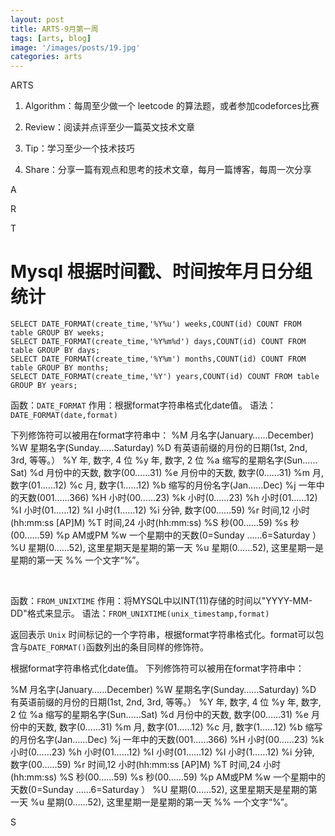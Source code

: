 ```yaml
---
layout: post
title: ARTS-9月第一周
tags: [arts, blog]
image: '/images/posts/19.jpg'
categories: arts
---
```


ARTS

1. Algorithm：每周至少做一个 leetcode 的算法题，或者参加codeforces比赛

2. Review：阅读并点评至少一篇英文技术文章

3. Tip：学习至少一个技术技巧

4. Share：分享一篇有观点和思考的技术文章，每月一篇博客，每周一次分享



A


R





T

# Mysql 根据时间戳、时间按年月日分组统计

```
SELECT DATE_FORMAT(create_time,'%Y%u') weeks,COUNT(id) COUNT FROM table GROUP BY weeks; 
SELECT DATE_FORMAT(create_time,'%Y%m%d') days,COUNT(id) COUNT FROM table GROUP BY days; 
SELECT DATE_FORMAT(create_time,'%Y%m') months,COUNT(id) COUNT FROM table GROUP BY months;
SELECT DATE_FORMAT(create_time,'%Y') years,COUNT(id) COUNT FROM table GROUP BY years;
```


函数：`DATE_FORMAT`
作用：根据format字符串格式化date值。
语法：`DATE_FORMAT(date,format)`

下列修饰符可以被用在format字符串中：
%M 月名字(January……December)
%W 星期名字(Sunday……Saturday)
%D 有英语前缀的月份的日期(1st, 2nd, 3rd, 等等。）
%Y 年, 数字, 4 位
%y 年, 数字, 2 位
%a 缩写的星期名字(Sun……Sat)
%d 月份中的天数, 数字(00……31)
%e 月份中的天数, 数字(0……31)
%m 月, 数字(01……12)
%c 月, 数字(1……12)
%b 缩写的月份名字(Jan……Dec)
%j 一年中的天数(001……366)
%H 小时(00……23)
%k 小时(0……23)
%h 小时(01……12)
%I 小时(01……12)
%l 小时(1……12)
%i 分钟, 数字(00……59)
%r 时间,12 小时(hh:mm:ss [AP]M)
%T 时间,24 小时(hh:mm:ss)
%S 秒(00……59)
%s 秒(00……59)
%p AM或PM
%w 一个星期中的天数(0=Sunday ……6=Saturday ）
%U 星期(0……52), 这里星期天是星期的第一天
%u 星期(0……52), 这里星期一是星期的第一天
%% 一个文字“%”。

 

函数：`FROM_UNIXTIME`
作用：将MYSQL中以INT(11)存储的时间以"YYYY-MM-DD"格式来显示。
语法：`FROM_UNIXTIME(unix_timestamp,format)`

返回表示 `Unix` 时间标记的一个字符串，根据format字符串格式化。format可以包含与`DATE_FORMAT()`函数列出的条目同样的修饰符。

根据format字符串格式化date值。
下列修饰符可以被用在format字符串中：

%M 月名字(January……December)
%W 星期名字(Sunday……Saturday)
%D 有英语前缀的月份的日期(1st, 2nd, 3rd, 等等。）
%Y 年, 数字, 4 位
%y 年, 数字, 2 位
%a 缩写的星期名字(Sun……Sat)
%d 月份中的天数, 数字(00……31)
%e 月份中的天数, 数字(0……31)
%m 月, 数字(01……12)
%c 月, 数字(1……12)
%b 缩写的月份名字(Jan……Dec)
%j 一年中的天数(001……366)
%H 小时(00……23)
%k 小时(0……23)
%h 小时(01……12)
%I 小时(01……12)
%l 小时(1……12)
%i 分钟, 数字(00……59)
%r 时间,12 小时(hh:mm:ss [AP]M)
%T 时间,24 小时(hh:mm:ss)
%S 秒(00……59)
%s 秒(00……59)
%p AM或PM
%w 一个星期中的天数(0=Sunday ……6=Saturday ）
%U 星期(0……52), 这里星期天是星期的第一天
%u 星期(0……52), 这里星期一是星期的第一天
%% 一个文字“%”。




S

